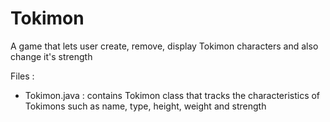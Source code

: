 # Tokimon
A game that lets user create, remove, display Tokimon characters and also change it's strength

Files :
* Tokimon.java : contains Tokimon class that tracks the characteristics of Tokimons such as name, type, height, weight and strength